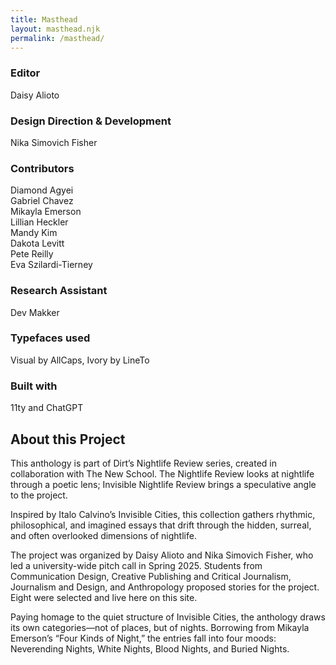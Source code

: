 ```yaml
---
title: Masthead
layout: masthead.njk
permalink: /masthead/
---
```


<div class="masthead">
<h3>Editor</h3>
Daisy Alioto
<h3>Design Direction & Development</h3>
Nika Simovich Fisher
<h3>Contributors</h3>
Diamond Agyei<br/>
Gabriel Chavez<br/>
Mikayla Emerson<br/>
Lillian Heckler<br/>
Mandy Kim<br/>
Dakota Levitt<br/>
Pete Reilly<br/>
Eva Szilardi-Tierney
<h3>Research Assistant</h3>
Dev Makker
<h3>Typefaces used</h3>
Visual by AllCaps, Ivory by LineTo
<h3>Built with</h3>
11ty and ChatGPT
</div>
<div class="about">
<h2>About this Project</h2>
This anthology is part of Dirt’s Nightlife Review series, created in collaboration with The New School. The Nightlife Review looks at nightlife through a poetic lens; Invisible Nightlife Review brings a speculative angle to the project.

Inspired by Italo Calvino’s Invisible Cities, this collection gathers rhythmic, philosophical, and imagined essays that drift through the hidden, surreal, and often overlooked dimensions of nightlife.

The project was organized by Daisy Alioto and Nika Simovich Fisher, who led a university-wide pitch call in Spring 2025. Students from Communication Design, Creative Publishing and Critical Journalism, Journalism and Design, and Anthropology proposed stories for the project. Eight were selected and live here on this site.

Paying homage to the quiet structure of Invisible Cities, the anthology draws its own categories—not of places, but of nights. Borrowing from Mikayla Emerson’s “Four Kinds of Night,” the entries fall into four moods: Neverending Nights, White Nights, Blood Nights, and Buried Nights.
</div>
